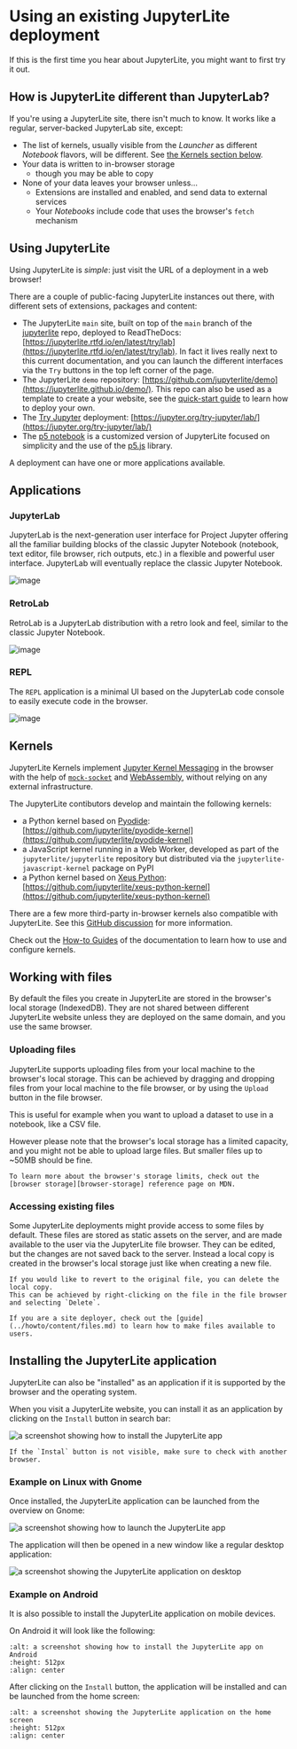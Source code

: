 # Using an existing JupyterLite deployment

If this is the first time you hear about JupyterLite, you might want to first try it
out.

## How is JupyterLite different than JupyterLab?

If you're using a JupyterLite site, there isn't much to know. It works like a regular,
server-backed JupyterLab site, except:

- The list of kernels, usually visible from the _Launcher_ as different _Notebook_
  flavors, will be different. See [the Kernels section below](#kernels).
- Your data is written to in-browser storage
  - though you may be able to copy
- None of your data leaves your browser unless...
  - Extensions are installed and enabled, and send data to external services
  - Your _Notebooks_ include code that uses the browser's `fetch` mechanism

## Using JupyterLite

Using JupyterLite is _simple_: just visit the URL of a deployment in a web browser!

There are a couple of public-facing JupyterLite instances out there, with different sets
of extensions, packages and content:

- The JupyterLite `main` site, built on top of the `main` branch of the
  [jupyterlite](https://github.com/jupyterlite/jupyterlite) repo, deployed to
  ReadTheDocs:
  [https://jupyterlite.rtfd.io/en/latest/try/lab](https://jupyterlite.rtfd.io/en/latest/try/lab).
  In fact it lives really next to this current documentation, and you can launch the
  different interfaces via the `Try` buttons in the top left corner of the page.
- The JupyterLite `demo` repository:
  [https://github.com/jupyterlite/demo](https://jupyterlite.github.io/demo/). This repo
  can also be used as a template to create a your website, see the
  [quick-start guide](../quickstart/deploy.md) to learn how to deploy your own.
- The [Try Jupyter](https://jupyter.org/try) deployment:
  [https://jupyter.org/try-jupyter/lab/](https://jupyter.org/try-jupyter/lab/)
- The [p5 notebook](https://github.com/jtpio/p5-notebook) is a customized version of
  JupyterLite focused on simplicity and the use of the [p5.js](https://p5js.org/)
  library.

A deployment can have one or more applications available.

## Applications

### JupyterLab

JupyterLab is the next-generation user interface for Project Jupyter offering all the
familiar building blocks of the classic Jupyter Notebook (notebook, text editor, file
browser, rich outputs, etc.) in a flexible and powerful user interface. JupyterLab will
eventually replace the classic Jupyter Notebook.

![image](https://user-images.githubusercontent.com/591645/153932638-771ca1f4-0ec0-4b77-a5d4-644748c7538e.png)

### RetroLab

RetroLab is a JupyterLab distribution with a retro look and feel, similar to the classic
Jupyter Notebook.

![image](https://user-images.githubusercontent.com/591645/153932487-7383ced5-003d-4752-99dc-450cc780443a.png)

### REPL

The `REPL` application is a minimal UI based on the JupyterLab code console to easily
execute code in the browser.

![image](https://user-images.githubusercontent.com/591645/153935929-23a5d380-363e-490b-aabd-f0a780140588.png)

## Kernels

JupyterLite Kernels implement [Jupyter Kernel Messaging][jkm] in the browser with the
help of [`mock-socket`][mock-socket] and [WebAssembly][webassembly], without relying on
any external infrastructure.

The JupyterLite contibutors develop and maintain the following kernels:

- a Python kernel based on [Pyodide][pyodide]:
  [https://github.com/jupyterlite/pyodide-kernel](https://github.com/jupyterlite/pyodide-kernel)
- a JavaScript kernel running in a Web Worker, developed as part of the
  `jupyterlite/jupyterlite` repository but distributed via the
  `jupyterlite-javascript-kernel` package on PyPI
- a Python kernel based on [Xeus Python][xeus-python]:
  [https://github.com/jupyterlite/xeus-python-kernel](https://github.com/jupyterlite/xeus-python-kernel)

There are a few more third-party in-browser kernels also compatible with JupyterLite.
See this [GitHub discussion][github-discussion-kernels] for more information.

Check out the [How-to Guides](../howto/index.md) of the documentation to learn how to
use and configure kernels.

[jkm]: https://jupyter-client.readthedocs.io/en/stable/messaging.html
[mock-socket]: https://github.com/thoov/mock-socket
[webassembly]: https://developer.mozilla.org/en-US/docs/WebAssembly
[github-discussion-kernels]: https://github.com/jupyterlite/jupyterlite/discussions/968
[pyodide]: https://pyodide.org
[xeus-python]: https://github.com/jupyter-xeus/xeus-python

## Working with files

By default the files you create in JupyterLite are stored in the browser's local storage
(IndexedDB). They are not shared between different JupyterLite website unless they are
deployed on the same domain, and you use the same browser.

### Uploading files

JupyterLite supports uploading files from your local machine to the browser's local
storage. This can be achieved by dragging and dropping files from your local machine to
the file browser, or by using the `Upload` button in the file browser.

This is useful for example when you want to upload a dataset to use in a notebook, like
a CSV file.

However please note that the browser's local storage has a limited capacity, and you
might not be able to upload large files. But smaller files up to ~50MB should be fine.

```{note}
To learn more about the browser's storage limits, check out the [browser storage][browser-storage] reference page on MDN.
```

[browser-storage]:
  https://developer.mozilla.org/en-US/docs/Web/API/Storage_API/Storage_quotas_and_eviction_criteria

### Accessing existing files

Some JupyterLite deployments might provide access to some files by default. These files
are stored as static assets on the server, and are made available to the user via the
JupyterLite file browser. They can be edited, but the changes are not saved back to the
server. Instead a local copy is created in the browser's local storage just like when
creating a new file.

```{note}
If you would like to revert to the original file, you can delete the local copy.
This can be achieved by right-clicking on the file in the file browser and selecting `Delete`.
```

```{note}
If you are a site deployer, check out the [guide](../howto/content/files.md) to learn how to make files available to users.
```

## Installing the JupyterLite application

JupyterLite can also be "installed" as an application if it is supported by the browser
and the operating system.

When you visit a JupyterLite website, you can install it as an application by clicking
on the `Install` button in search bar:

![a screenshot showing how to install the JupyterLite app](https://user-images.githubusercontent.com/591645/228767533-1535da26-7dd3-4223-9b43-62c6e65c4171.png)

```{note}
If the `Instal` button is not visible, make sure to check with another browser.
```

### Example on Linux with Gnome

Once installed, the JupyterLite application can be launched from the overview on Gnome:

![a screenshot showing how to launch the JupyterLite app](https://user-images.githubusercontent.com/591645/175347542-f9477e79-e029-4ae0-9299-238b74a63f26.png)

The application will then be opened in a new window like a regular desktop application:

![a screenshot showing the JupyterLite application on desktop](https://user-images.githubusercontent.com/591645/228768252-35ca71ba-a8ae-4261-a24b-94ab4d896279.png)

### Example on Android

It is also possible to install the JupyterLite application on mobile devices.

On Android it will look like the following:

```{image} https://user-images.githubusercontent.com/591645/228768748-c053d450-2b88-45c6-84cd-76d838228fbf.png
:alt: a screenshot showing how to install the JupyterLite app on Android
:height: 512px
:align: center
```

After clicking on the `Install` button, the application will be installed and can be
launched from the home screen:

```{image} https://user-images.githubusercontent.com/591645/228768956-374ad79e-b5ee-45da-9077-bab4b6b7fce5.png
:alt: a screenshot showing the JupyterLite application on the home screen
:height: 512px
:align: center
```
